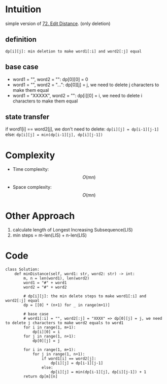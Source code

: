 # Intuition

simple version of [72. Edit Distance](../72.%20Edit%20Distance/). (only deletion)

## definition

`dp[i][j]: min deletion to make word1[:i] and word2[:j] equal`

## base case

- word1 = "", word2 = "": dp[0][0] = 0
- word1 = "", word2 = "...": dp[0][j] = j, we need to delete j characters to make them equal
- word1 = "XXXXX", word2 = "": dp[i][0] = i, we need to delete i characters to make them equal

## state transfer

if word1[i] == word2[j], we don't need to delete: `dp[i][j] = dp[i-1][j-1]`
else: `dp[i][j] = min(dp[i-1][j], dp[i][j-1])`

# Complexity
- Time complexity:
$$O(mn)$$

- Space complexity:
$$O(mn)$$

# Other Approach

1. calculate length of Longest Increasing Subsequence(LIS)
2. min steps = m-len(LIS) + n-len(LIS)

# Code
```
class Solution:
    def minDistance(self, word1: str, word2: str) -> int:
        m, n = len(word1), len(word2)
        word1 = "#" + word1
        word2 = "#" + word2

        # dp[i][j]: the min delete steps to make word1[:i] and word2[:j] equal
        dp = [[0] * (n+1) for _ in range(m+1)]

        # base case
        # word1[:i] = "", word2[:j] = "XXXX" => dp[0][j] = j, we need to delete j characters to make word2 equals to word1
        for i in range(1, m+1):
            dp[i][0] = i
        for j in range(1, n+1):
            dp[0][j] = j

        for i in range(1, m+1):
            for j in range(1, n+1):
                if word1[i] == word2[j]:
                    dp[i][j] = dp[i-1][j-1]
                else:
                    dp[i][j] = min(dp[i-1][j], dp[i][j-1]) + 1
        return dp[m][n]
```